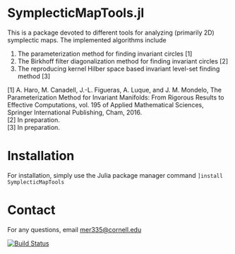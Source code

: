 # SymplecticMapTools.jl
This is a package devoted to different tools for analyzing (primarily 2D) symplectic maps. The implemented algorithms include
1. The parameterization method for finding invariant circles [1]
2. The Birkhoff filter diagonalization method for finding invariant circles [2]
3. The reproducing kernel Hilber space based invariant level-set finding method [3]

[1] A. Haro, M. Canadell, J.-L. Figueras, A. Luque, and J. M. Mondelo, The Parameterization Method for Invariant Manifolds: From Rigorous Results to Effective Computations, vol. 195 of Applied Mathematical Sciences, Springer International Publishing, Cham, 2016.\
[2] In preparation.\
[3] In preparation.

# Installation
For installation, simply use the Julia package manager command `]install SymplecticMapTools`

# Contact
For any questions, email [mer335@cornell.edu](mailto:mer335@cornell.edu)

[![Build Status](https://github.com/maxeruth/SymplecticMapTools.jl/actions/workflows/CI.yml/badge.svg?branch=main)](https://github.com/maxeruth/SymplecticMapTools.jl/actions/workflows/CI.yml?query=branch%3Amain)
